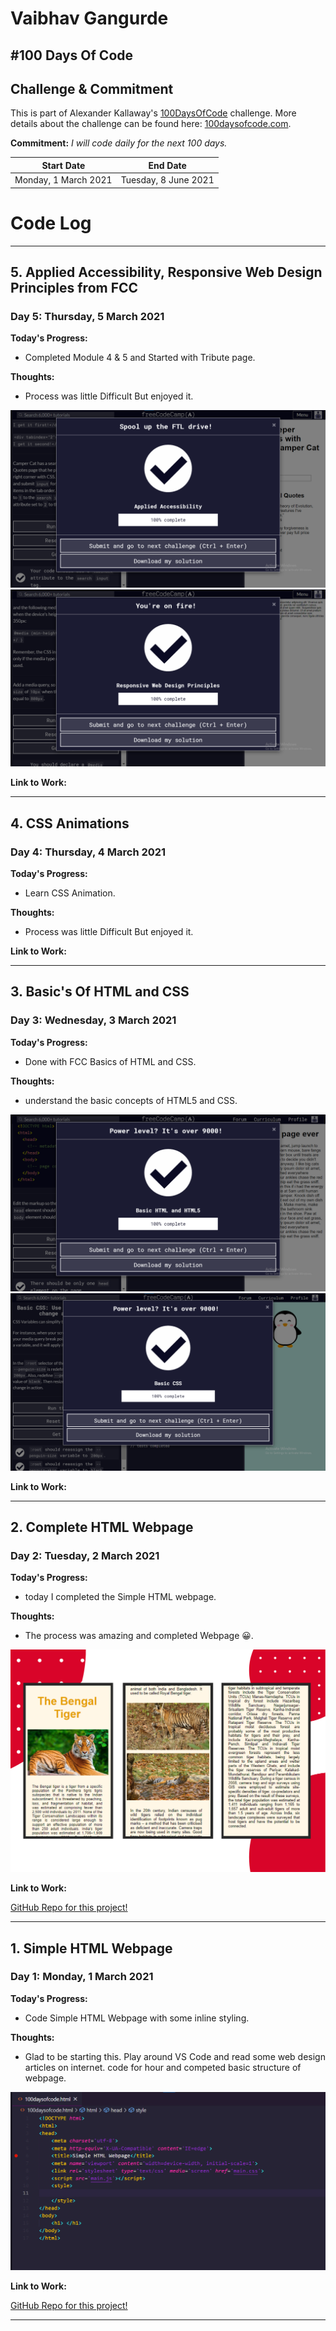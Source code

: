 
# Vaibhav Gangurde 

## #100 Days Of Code


## Challenge & Commitment
This is part of Alexander Kallaway's [100DaysOfCode](https://github.com/Kallaway/100-days-of-code "the official repo") challenge. More details about the challenge can be found here: [100daysofcode.com](http://100daysofcode.com/ "100daysofcode.com").

**Commitment:** *I will code daily for the next 100 days.*


|  Start Date          | End Date             |
| -------------        | ------------         |
| Monday, 1 March 2021 | Tuesday, 8 June 2021 |


# Code Log
---

## 5. Applied Accessibility, Responsive Web Design Principles from FCC
### Day 5: Thursday, 5 March 2021

**Today's Progress:** 
-  Completed Module 4 & 5 and Started with Tribute page.

**Thoughts:** 
- Process was little Difficult But enjoyed it.

![image of Day 5-1](https://github.com/Vaibhavsg17/100DaysOfCode-log/blob/main/assets/images/Day%205-1%20-%20completed%20Module%204.png) 
![image of Day 5-2](https://github.com/Vaibhavsg17/100DaysOfCode-log/blob/main/assets/images/Day%205-2%20-%20completed%20Module%205.png)

**Link to Work:**

---

## 4. CSS Animations 
### Day 4: Thursday, 4 March 2021

**Today's Progress:** 
-  Learn CSS Animation.

**Thoughts:** 
- Process was little Difficult But enjoyed it.
<!-- ![image of Day 4](https://github.com/Vaibhavsg17/100DaysOfCode-log/blob/main/assets/images/Day1%20simple%20page.png) -->

**Link to Work:**

---

## 3. Basic's Of HTML and CSS 
### Day 3: Wednesday, 3 March 2021

**Today's Progress:** 
-  Done with FCC Basics of HTML and CSS.

**Thoughts:** 
- understand the basic concepts of HTML5 and CSS.

![image of Day 3-1](https://github.com/Vaibhavsg17/100DaysOfCode-log/blob/main/assets/images/day3-1-module%201%20completed.png)
![image of Day 3-2](https://github.com/Vaibhavsg17/100DaysOfCode-log/blob/main/assets/images/Day3-2-module%202%20completed.png)

**Link to Work:**

---

## 2. Complete HTML Webpage
### Day 2: Tuesday, 2 March 2021

**Today's Progress:** 
- today I completed the Simple HTML webpage.

**Thoughts:** 
- The process was amazing and completed Webpage 😀.

![image of Day 2](https://github.com/Vaibhavsg17/100DaysOfCode-log/blob/main/assets/images/Day2-Completed%20webpage.png)

**Link to Work:**

 [GitHub Repo for this project!](https://github.com/Vaibhavsg17/100DaysOfCode-log/tree/main/Simple-HTML-Webpage)

---

## 1. Simple HTML Webpage
### Day 1: Monday, 1 March 2021

**Today's Progress:** 
- Code Simple HTML Webpage with some inline styling.

**Thoughts:** 
- Glad to be starting this. Play around VS Code and read some web design articles on internet. code for hour and competed basic structure of webpage.

![image of Day 1](https://github.com/Vaibhavsg17/100DaysOfCode-log/blob/main/assets/images/Day1%20simple%20page.png)

**Link to Work:**

 [GitHub Repo for this project!](https://github.com/Vaibhavsg17/100DaysOfCode-log/tree/main/Simple-HTML-Webpage)
 
---

